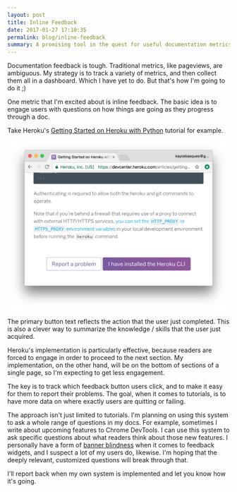 ```yaml
---
layout: post
title: Inline Feedback
date: 2017-01-27 17:10:35
permalink: blog/inline-feedback
summary: A promising tool in the quest for useful documentation metrics.
---
```


Documentation feedback is tough. Traditional metrics, like pageviews, are
ambiguous. My strategy is to track a variety of metrics, and then collect
them all in a dashboard. Which I have yet to do. But that's how I'm going to
do it ;)

One metric that I'm excited about is inline feedback. The basic idea is to
engage users with questions on how things are going as they progress through
a doc.

Take Heroku's [Getting Started on Heroku with Python][heroku] tutorial for
example.

<img alt="A screenshot from Heroku's tutorial." class="content__img"
     src="/imgs/inline-feedback.png"/>

The primary button text reflects the action that the user just completed. This
is also a clever way to summarize the knowledge / skills that the user just
acquired.

Heroku's implementation is particularly effective, because readers are forced
to engage in order to proceed to the next section. My implementation, on the
other hand, will be on the bottom of sections of a single page, so I'm
expecting to get less engagement.

The key is to track which feedback button users click, and to make it easy
for them to report their problems. The goal, when it comes to tutorials, is to
have more data on where exactly users are quitting or failing.

The approach isn't just limited to tutorials. I'm planning on using this
system to ask a whole range of questions in my docs. For example, sometimes
I write about upcoming features to Chrome DevTools. I can use this system to
ask specific questions about what readers think about those new features.
I personally have a form of [banner blindness][bb] when it comes
to feedback widgets, and I suspect a lot of my users do, likewise.
I'm hoping that the deeply relevant, customized questions will break through
that.

I'll report back when my own system is implemented and let you know how it's
going.

[heroku]: https://devcenter.heroku.com/articles/getting-started-with-python#set-up
[bb]: https://en.wikipedia.org/wiki/Banner_blindness
